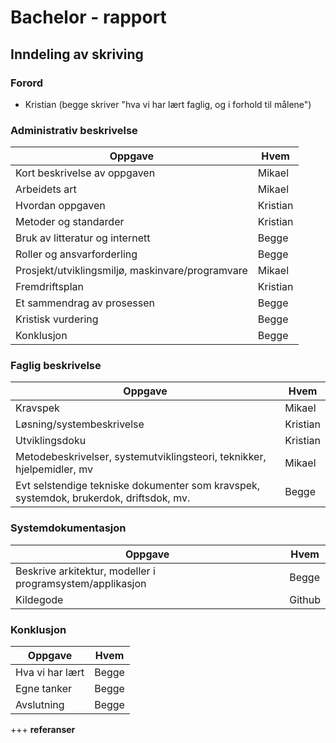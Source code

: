 # Bachelor - rapport 

## Inndeling av skriving

### Forord

* Kristian (begge skriver "hva vi har lært faglig, og i forhold til målene")

### Administrativ beskrivelse

| Oppgave                                          | Hvem     |
| ------------------------------------------------ | -------- |
| Kort beskrivelse av oppgaven                     | Mikael   |
| Arbeidets art                                    | Mikael   |
| Hvordan oppgaven                                 | Kristian |
| Metoder og standarder                            | Kristian |
| Bruk av litteratur og internett                  | Begge    |
| Roller og ansvarforderling                       | Begge    |
| Prosjekt/utviklingsmiljø, maskinvare/programvare | Mikael   |
| Fremdriftsplan                                   | Kristian |
| Et sammendrag av prosessen                       | Begge    |
| Kristisk vurdering                               | Begge    |
| Konklusjon                                       | Begge    |

### Faglig beskrivelse

| Oppgave                                                      | Hvem     |
| ------------------------------------------------------------ | -------- |
| Kravspek                                                     | Mikael   |
| Løsning/systembeskrivelse                                    | Kristian |
| Utviklingsdoku                                               | Kristian |
| Metodebeskrivelser, systemutviklingsteori, teknikker, hjelpemidler, mv | Mikael   |
| Evt selstendige tekniske dokumenter som kravspek, systemdok, brukerdok, driftsdok, mv. | Begge    |

### Systemdokumentasjon

| Oppgave                                                   | Hvem   |
| --------------------------------------------------------- | ------ |
| Beskrive arkitektur, modeller i programsystem/applikasjon | Begge  |
| Kildegode                                                 | Github |

### Konklusjon

| Oppgave         | Hvem  |
| --------------- | ----- |
| Hva vi har lært | Begge |
| Egne tanker     | Begge |
| Avslutning      | Begge |



+++ **referanser**

